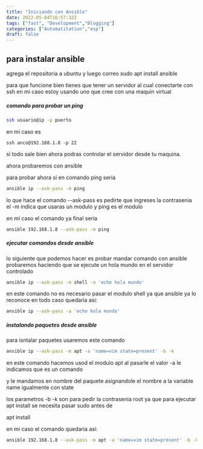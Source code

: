 ```yaml
---
title: "Iniciando con Ansible"
date: 2022-05-04T16:57:32Z
tags: ["fast", "Development","Blogging"]
categories: ["Automatitation","esp"]
draft: false
---
```

## para instalar ansible

agrega el repositoria a ubuntu
y luego correo sudo apt install ansible

para que funcione bien tienes que tener un servidor al cual conectarte con ssh
en mi caso estoy usando uno que cree con una maquin virtual

##### comando para probar un ping 
```bash
ssh usuario@ip -p puerto
```

en mi caso es

```
ssh anco@192.168.1.8 -p 22
```

si todo sale bien ahora podras controlar el servidor desde tu maquina.

ahora probaremos con ansible

para probar ahora si en comando ping seria

```bash
ansible ip --ask-pass -m ping
```

lo que hace el comando --ask-pass es pedirte que ingreses la contrasenia
el -m indica que usaras un modulo y ping es el modulo



en mi caso el comando ya final seria

```bash
ansible 192.168.1.8 --ask-pass -m ping
```

##### ejecutar comandos desde ansible

lo siguiente que podemos hacer es probar mandar comando con ansible
probaremos haciendo que se ejecute un hola mundo en el servidor controlado

```bash
ansible ip --ask-pass -m shell -a 'echo hola mundo'
```

en este comando no es necesario pasar el modulo shell ya que ansible ya lo reconoce en todo caso quedaria asi:

```bash
ansible ip --ask-pass -a 'echo hola mundo'
```

##### instalando paquetes desde ansible

para isntalar paquetes usaremos este comando

```bash
ansible ip --ask-pass -m apt -a 'name=vim state=present' -b -k
```

en este comando hacemos usod el modulo apt al pasarle el valor -a le indicamos que es un comando  

y le mandamos en nombre del paquete asignandole el nombre a la variable name igualmente con state 

los parametros -b -k son para pedir la contrasenia root ya que para ejecutar apt install se necesita pasar sudo antes de 

apt install



en mi caso el comando quedaria asi:



```bash
ansible 192.168.1.8 --ask-pass -m apt -a 'name=vim state=present' -b -k
```
